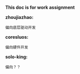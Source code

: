 **This doc is for work assignment**

**zhoujiazhao:**

    偏向底层驱动开发
    
**coresluos:**

    偏向硬件开发
    
**solo-king:**

    偏向？？
